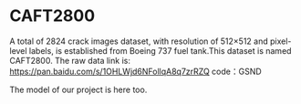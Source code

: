 # CAFT2800

A total of 2824 crack images dataset, with resolution of 512×512 and pixel-level labels, is established from Boeing 737 fuel tank.This dataset is named CAFT2800.
The raw data link is: https://pan.baidu.com/s/1OHLWjd6NFollqA8q7zrRZQ   code：GSND

The model of our project is here too.
